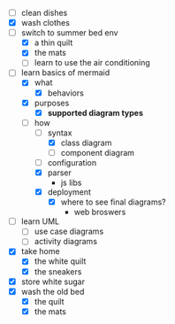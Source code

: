 - [ ] clean dishes
- [x] wash clothes
- [ ] switch to summer bed env
  - [x] a thin quilt
  - [x] the mats
  - [ ] learn to use the air conditioning
- [ ] learn basics of mermaid
  - [x] what
    - [x] behaviors
  - [x] purposes
    - [x] **supported diagram types**
  - [ ] how
    - [ ] syntax
	  - [x] class diagram
	  - [ ] component diagram 
    - [ ] configuration
    - [x] parser
	  - js libs 
    - [x] deployment
	  - [x] where to see final diagrams?   
	    - web broswers  
- [ ] learn UML
  - [ ] use case diagrams
  - [ ] activity diagrams
- [x] take home
  - [x] the white quilt
  - [x] the sneakers
- [x] store white sugar 
- [x] wash the old bed
  - [x] the quilt
  - [x] the mats 
 
<!--stackedit_data:
eyJoaXN0b3J5IjpbLTE0NzU4NjYzODEsLTEzOTE1MTQ3NjMsNj
EwOTg2NDU3LC0xOTI2MTgzODQ2LDE5NDI1NDY1ODVdfQ==
-->